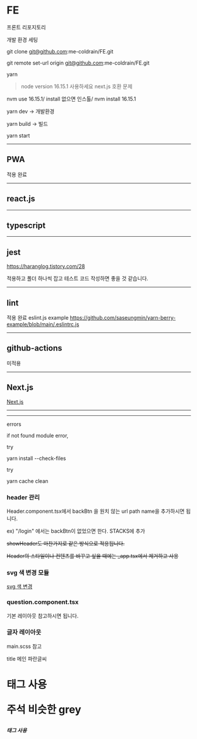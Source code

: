 # FE

프론트 리포지토리

개발 환경 세팅

git clone git@github.com:me-coldrain/FE.git

git remote set-url origin git@github.com:me-coldrain/FE.git

yarn

> node version 16.15.1 사용하세요 next.js 호환 문제

nvm use 16.15.1/
install 없으면 인스톨/
nvm install 16.15.1

yarn dev -> 개발환경

yarn build -> 빌드

yarn start

---

## PWA

적용 완료

---

## react.js

---

## typescript

---

## jest

https://haranglog.tistory.com/28

적용하고 폴더 하나씩 잡고 테스트 코드 작성하면 좋을 것 같습니다.

---

## lint

적용 완료
eslint.js example
https://github.com/saseungmin/yarn-berry-example/blob/main/.eslintrc.js

---

## github-actions

미적용

---

## Next.js

[Next.js](https://nextjs.org/)

---

---

errors

if not found module error,

try

yarn install --check-files

try

yarn cache clean

### header 관리

Header.component.tsx에서 backBtn 을 원치 않는 url path name을 추가하시면 됩니다.

ex) "/login" 에서는 backBtn이 없었으면 한다. STACKS에 추가

~~showHeader도 마찬가지로 같은 방식으로 적용됩니다.~~

~~Header의 스타일이나 컨텐츠를 바꾸고 싶을 때에는 \_app.tsx에서 제거하고 사용~~

### svg 색 변경 모듈

[svg 색 변경](https://codepen.io/sosuke/pen/Pjoqqp)

### question.component.tsx

기본 레이아웃 참고하시면 됩니다.

### 글자 레이아웃

main.scss 참고

title 메인 파란글씨 <h1> 태그 사용

주석 비슷한 grey <h5> 태그 사용

